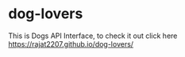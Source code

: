 # dog-lovers

This is Dogs API Interface, to check it out click here  https://rajat2207.github.io/dog-lovers/
